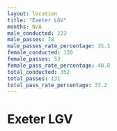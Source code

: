 ```yaml
---
layout: location
title: "Exeter LGV"
months: N/A
male_conducted: 222
male_passes: 78
male_passes_rate_percentage: 35.1
female_conducted: 130
female_passes: 53
female_pass_rate_percentage: 40.8
total_conducted: 352
total_passes: 131
total_pass_rate_percentage: 37.2
---
```


# Exeter LGV
